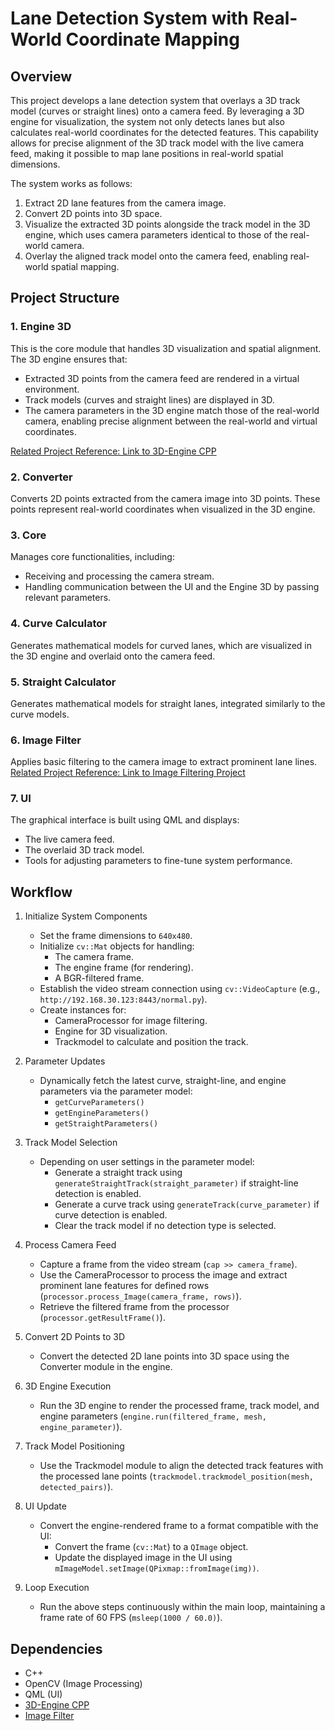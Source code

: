 # Lane Detection System with Real-World Coordinate Mapping

## Overview

This project develops a lane detection system that overlays a 3D track model (curves or straight lines) onto a camera feed. By leveraging a 3D engine for visualization, the system not only detects lanes but also calculates real-world coordinates for the detected features. This capability allows for precise alignment of the 3D track model with the live camera feed, making it possible to map lane positions in real-world spatial dimensions.

The system works as follows:
1. Extract 2D lane features from the camera image.
2. Convert 2D points into 3D space.
3. Visualize the extracted 3D points alongside the track model in the 3D engine, which uses camera parameters identical to those of the real-world camera.
4. Overlay the aligned track model onto the camera feed, enabling real-world spatial mapping.

## Project Structure

### 1. Engine 3D
This is the core module that handles 3D visualization and spatial alignment. The 3D engine ensures that:
- Extracted 3D points from the camera feed are rendered in a virtual environment.
- Track models (curves and straight lines) are displayed in 3D.
- The camera parameters in the 3D engine match those of the real-world camera, enabling precise alignment between the real-world and virtual coordinates.

[Related Project Reference: Link to 3D-Engine CPP](https://github.com/race-against-ai/3dengine_cpp)

### 2. Converter  
Converts 2D points extracted from the camera image into 3D points. These points represent real-world coordinates when visualized in the 3D engine.

### 3. Core  
Manages core functionalities, including:
- Receiving and processing the camera stream.
- Handling communication between the UI and the Engine 3D by passing relevant parameters.

### 4. Curve Calculator  
Generates mathematical models for curved lanes, which are visualized in the 3D engine and overlaid onto the camera feed.

### 5. Straight Calculator  
Generates mathematical models for straight lanes, integrated similarly to the curve models.

### 6. Image Filter  
Applies basic filtering to the camera image to extract prominent lane lines.  
[Related Project Reference: Link to Image Filtering Project](https://github.com/race-against-ai/road_line_filter)

### 7. UI  
The graphical interface is built using QML and displays:
- The live camera feed.
- The overlaid 3D track model.
- Tools for adjusting parameters to fine-tune system performance.

## Workflow

1. Initialize System Components  
   - Set the frame dimensions to `640x480`.  
   - Initialize `cv::Mat` objects for handling:
     - The camera frame.
     - The engine frame (for rendering).
     - A BGR-filtered frame.
   - Establish the video stream connection using `cv::VideoCapture` (e.g., `http://192.168.30.123:8443/normal.py`).
   - Create instances for:
     - CameraProcessor for image filtering.
     - Engine for 3D visualization.
     - Trackmodel to calculate and position the track.

2. Parameter Updates  
   - Dynamically fetch the latest curve, straight-line, and engine parameters via the parameter model:
     - `getCurveParameters()`
     - `getEngineParameters()`
     - `getStraightParameters()`

3. Track Model Selection  
   - Depending on user settings in the parameter model:
     - Generate a straight track using `generateStraightTrack(straight_parameter)` if straight-line detection is enabled.
     - Generate a curve track using `generateTrack(curve_parameter)` if curve detection is enabled.
     - Clear the track model if no detection type is selected.

4. Process Camera Feed  
   - Capture a frame from the video stream (`cap >> camera_frame`).
   - Use the CameraProcessor to process the image and extract prominent lane features for defined rows (`processor.process_Image(camera_frame, rows)`).
   - Retrieve the filtered frame from the processor (`processor.getResultFrame()`).

5. Convert 2D Points to 3D  
   - Convert the detected 2D lane points into 3D space using the Converter module in the engine.

6. 3D Engine Execution  
   - Run the 3D engine to render the processed frame, track model, and engine parameters (`engine.run(filtered_frame, mesh, engine_parameter)`).

7. Track Model Positioning  
   - Use the Trackmodel module to align the detected track features with the processed lane points (`trackmodel.trackmodel_position(mesh, detected_pairs)`).

8. UI Update  
   - Convert the engine-rendered frame to a format compatible with the UI:
     - Convert the frame (`cv::Mat`) to a `QImage` object.
     - Update the displayed image in the UI using `mImageModel.setImage(QPixmap::fromImage(img))`.

9. Loop Execution  
   - Run the above steps continuously within the main loop, maintaining a frame rate of 60 FPS (`msleep(1000 / 60.0)`).

## Dependencies

- C++
- OpenCV (Image Processing)
- QML (UI)
- [3D-Engine CPP](https://github.com/race-against-ai/3dengine_cpp)
- [Image Filter](https://github.com/race-against-ai/road_line_filter)
